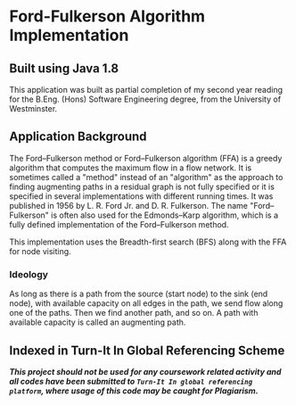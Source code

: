 # Ford-Fulkerson Algorithm Implementation
## Built using Java 1.8

This application was built as partial completion of my 
second year reading for the B.Eng. (Hons) Software Engineering degree, from the 
University of Westminster.

## Application Background 
The Ford–Fulkerson method or Ford–Fulkerson algorithm (FFA) is a greedy algorithm that computes the maximum flow in a flow network. 
It is sometimes called a "method" instead of an "algorithm" as the approach to finding augmenting paths in a residual graph is not fully specified
or it is specified in several implementations with different running times. It was published in 1956 by L. R. Ford Jr. and D. R. Fulkerson.
The name "Ford–Fulkerson" is often also used for the Edmonds–Karp algorithm, which is a fully defined implementation of the Ford–Fulkerson method.

This implementation uses the Breadth-first search (BFS) along with the FFA for node visiting.

### Ideology
As long as there is a path from the source (start node) to the sink (end node), 
with available capacity on all edges in the path, we send flow along one of the paths. 
Then we find another path, and so on. A path with available capacity is called an augmenting path.

## Indexed in Turn-It In Global Referencing Scheme

***This project should not be used for any coursework related activity and all codes have been submitted 
to `Turn-It In global referencing platform`, where usage of this code may be caught for Plagiarism.***
